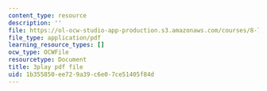 ```yaml
---
content_type: resource
description: ''
file: https://ol-ocw-studio-app-production.s3.amazonaws.com/courses/8-701-introduction-to-nuclear-and-particle-physics-fall-2020/1b355850ee729a39c6e07ce51405f84d_YLrCiurZTOE.pdf
file_type: application/pdf
learning_resource_types: []
ocw_type: OCWFile
resourcetype: Document
title: 3play pdf file
uid: 1b355850-ee72-9a39-c6e0-7ce51405f84d
---
```

